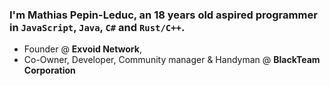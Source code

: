 ### I'm Mathias Pepin-Leduc, an 18 years old aspired programmer in `JavaScript`, `Java`, `C#` and `Rust/C++`. 

- Founder @ **Exvoid Network**,
- Co-Owner, Developer, Community manager & Handyman @ **BlackTeam Corporation**
